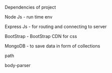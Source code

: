 Dependencies of project

Node Js - run time env

Express Js - for routing and connecting to server

BootStrap - BootStrap CDN for css

MongoDB - to save data in form of collections

path 

body-parser